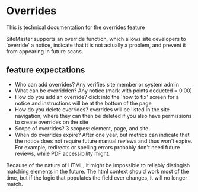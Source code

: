 # Overrides

This is technical documentation for the overrides feature

SiteMaster supports an override function, which allows site developers to 'override' a notice, indicate that it is not actually a problem, and prevent it from appearing in future scans.

## feature expectations

* Who can add overrides? Any verifies site member or system admin
* What can be overridden? Any notice (mark with points deducted = 0.00)
* How do you add an override? click into the 'how to fix' screen for a notice and instructions will be at the bottom of the page
* How do you delete overrides? overrides will be listed in the site navigation, where they can then be deleted if you also have permissions to create overrides on the site
* Scope of overrides? 3 scopes: element, page, and site.
* When do overrides expire? After one year, but metrics can indicate that the notice does not require future manual reviews and thus won't expire. For example, redirects or spelling errors probably don't need future reviews, while PDF accessibility might.

Because of the nature of HTML, it might be impossible to reliably distingish matching elements in the future. The html context should work most of the time, but if the logic that populates the field ever changes, it will no longer match.
